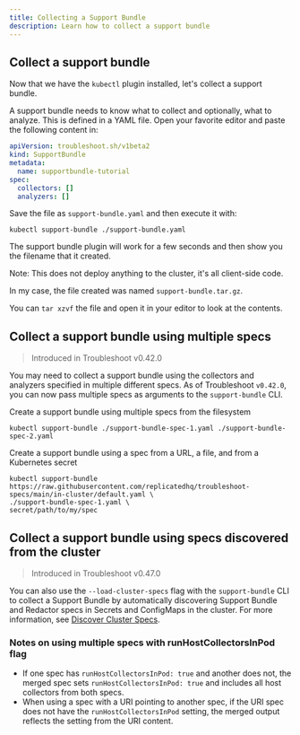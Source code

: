 ```yaml
---
title: Collecting a Support Bundle
description: Learn how to collect a support bundle
---
```


## Collect a support bundle

Now that we have the `kubectl` plugin installed, let's collect a support bundle.

A support bundle needs to know what to collect and optionally, what to analyze.
This is defined in a YAML file.
Open your favorite editor and paste the following content in:

```yaml
apiVersion: troubleshoot.sh/v1beta2
kind: SupportBundle
metadata:
  name: supportbundle-tutorial
spec:
  collectors: []
  analyzers: []
```

Save the file as `support-bundle.yaml` and then execute it with:

```shell
kubectl support-bundle ./support-bundle.yaml
```

The support bundle plugin will work for a few seconds and then show you the filename that it created.

Note: This does not deploy anything to the cluster, it's all client-side code.

In my case, the file created was named `support-bundle.tar.gz`.

You can `tar xzvf` the file and open it in your editor to look at the contents.

## Collect a support bundle using multiple specs

> Introduced in Troubleshoot v0.42.0

You may need to collect a support bundle using the collectors and analyzers specified in multiple different specs. As of Troubleshoot `v0.42.0`, you can now pass multiple specs as arguments to the `support-bundle` CLI.

Create a support bundle using multiple specs from the filesystem

```shell
kubectl support-bundle ./support-bundle-spec-1.yaml ./support-bundle-spec-2.yaml
```

Create a support bundle using a spec from a URL, a file, and from a Kubernetes secret

```shell
kubectl support-bundle https://raw.githubusercontent.com/replicatedhq/troubleshoot-specs/main/in-cluster/default.yaml \
./support-bundle-spec-1.yaml \
secret/path/to/my/spec
```

## Collect a support bundle using specs discovered from the cluster

> Introduced in Troubleshoot v0.47.0

You can also use the `--load-cluster-specs` flag with the `support-bundle` CLI to collect a Support Bundle by automatically discovering Support Bundle and Redactor specs in Secrets and ConfigMaps in the cluster. For more information, see [Discover Cluster Specs](discover-cluster-specs).

### Notes on using multiple specs with runHostCollectorsInPod flag

- If one spec has `runHostCollectorsInPod: true` and another does not, the merged spec sets `runHostCollectorsInPod: true` and includes all host collectors from both specs.
- When using a spec with a URI pointing to another spec, if the URI spec does not have the `runHostCollectorsInPod` setting, the merged output reflects the setting from the URI content.
